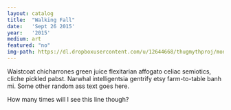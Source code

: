 ```yaml
---
layout: catalog
title:  "Walking Fall"
date:   'Sept 26 2015'
year:	'2015'
medium: art
featured: "no"
img-path: https://dl.dropboxusercontent.com/u/12644668/thugmythproj/montier.jpg
---
```


Waistcoat chicharrones green juice flexitarian affogato celiac semiotics, cliche pickled pabst. Narwhal intelligentsia gentrify etsy farm-to-table banh mi.
Some other random ass text goes here.

How many times will I see this line though?